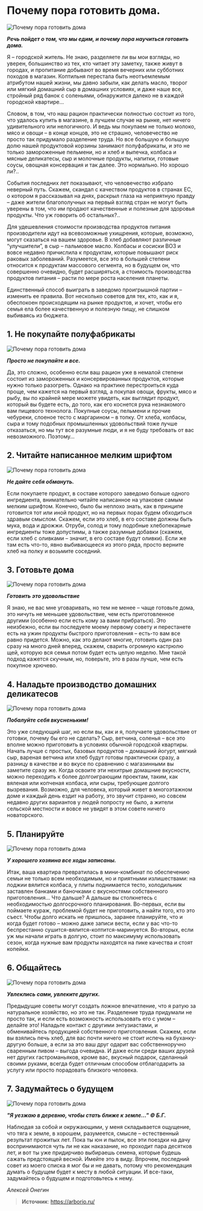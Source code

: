 # Почему пора готовить дома.

![Почему пора готовить дома](/images/Kulinar/Other/gotovim_doma_01.jpg 'Почему пора готовить дома')

_**Речь пойдет о том, что мы едим, и почему пора научиться готовить дома.**_

Я – городской житель. Не знаю, разделяете ли вы мои взгляды, но уверен, большинство из тех, кто читает эту заметку, также живут в городах, и пропитание добывают во время вечерних или субботних походов в магазин. Коптильня перестала быть неотъемлемым атрибутом нашей жизни, мы давно забыли, как делать масло, творог или мягкий домашний сыр в домашних условиях, и даже наше все, стройный ряд банок с соленьями, обнаружится далеко не в каждой городской квартире…

Словом, в том, что наш рацион практически полностью состоит из того, что удалось купить в магазине, в лучшем случае на рынке, нет ничего удивительного или нелогичного. И ведь мы покупаем не только молоко, мясо и овощи – в конце концов, это не страшно, человечество не просто так придумало разделение труда. Но все большую и большую долю нашей продуктовой корзины занимают полуфабрикаты, и это не только замороженные пельмени, но и хлеб и выпечка, колбаса и мясные деликатесы, сыр и молочные продукты, напитки, готовые соусы, овощная консервация и так далее. Это нормально. Но хорошо ли?..

События последних лет показывают, что человечество избрало неверный путь. Скажем, скандал с качеством продуктов в странах ЕС, о котором я рассказывал на днях, раскрыл глаза на неприятную правду – даже жители благополучных на первый взгляд стран не могут быть уверены в том, что им продают качественные и полезные для здоровья продукты. Что уж говорить об остальных?..

Для удешевления стоимости производства продуктов питания производители идут на всевозможные ухищрения, которые, возможно, могут сказаться на вашем здоровье. В хлеб добавляют различные “улучшители”, в сыр – пальмовое масло. Колбасы и сосиски ВОЗ и вовсе недавно причислила к продуктам, которые повышают риск раковых заболеваний. Разумеется, все это в большей степени относится к продуктам массового сегмента, но в будущем он, что совершенно очевидно, будет расширяться, а стоимость производства продуктов питания – расти по мере роста населения планеты.

Единственный способ выиграть в заведомо проигрышной партии – изменить ее правила. Вот несколько советов для тех, кто, как и я, обеспокоен происходящим на рынке продуктов, и хочет, чтобы его семья ела более качественную и полезную пищу, не слишком выбиваясь из бюджета.

## 1. Не покупайте полуфабрикаты

![Почему пора готовить дома](/images/Kulinar/Other/gotovim_doma_02.jpg 'Почему пора готовить дома')

_**Просто не покупайте и все.**_

Да, это сложно, особенно если ваш рацион уже в немалой степени состоит из замороженных и консервированных продуктов, которые нужно только разогреть. Однако на практике перестроиться куда проще, чем кажется на первый взгляд, а покупая овощи, фрукты, мясо и рыбу, вы по крайней мере можете увидеть, как выглядит продукт, который вы будете есть, до того, как его коснется рука незнакомого вам пищевого технолога. Покупные соусы, пельмени и прочие чебуреки, слоеное тесто с маргарином – в топку. От хлеба, колбасы, сыра и тому подобных промышленных удовольствий тоже лучше отказаться, но мы тут все разумные люди, и я не буду требовать от вас невозможного. Поэтому…

## 2. Читайте написанное мелким шрифтом

![Почему пора готовить дома](/images/Kulinar/Other/gotovim_doma_03.jpg 'Почему пора готовить дома')

_**Не дайте себя обмануть.**_

Если покупаете продукт, в составе которого заведомо больше одного ингредиента, внимательно читайте написанное на упаковке самым мелким шрифтом. Конечно, было бы неплохо знать, как в принципе готовится тот или иной продукт, но на первых порах будем обходиться здравым смыслом. Скажем, если это хлеб, в его составе должны быть мука, вода и дрожжи. Отруби, солод и тому подобные хлебопекарные ингредиенты тоже допустимы, а также разумные добавки (скажем, если хлеб с оливками – значит, в его составе будут оливки). Если же там есть что-то, явно выбивающееся из этого ряда, просто верните хлеб на полку и возьмите соседний.

## 3. Готовьте дома

![Почему пора готовить дома](/images/Kulinar/Other/gotovim_doma_04.jpg 'Почему пора готовить дома')

_**Готовить это удовольствие**_

Я знаю, не вас мне уговаривать, но тем не менее – чаще готовьте дома, это ничуть не меньшее удовольствие, чем есть приготовленное другими (особенно если есть кому за вами прибраться). Это неизбежно, если вы последуете моему первому совету и перестанете есть на ужин продукты быстрого приготовления – есть-то вам все равно придется. Можно, как это делают многие, готовить один раз сразу на много дней вперед, скажем, сварить огромную кастрюлю щей, которую вся семья потом будет есть целую неделю. Мне такой подход кажется скучным, но, поверьте, это в разы лучше, чем есть покупное хрючево.

## 4. Наладьте производство домашних деликатесов

![Почему пора готовить дома](/images/Kulinar/Other/gotovim_doma_05.jpg 'Почему пора готовить дома')

_**Побалуйте себя вкусненьким!**_

Это уже следующий шаг, но если вы, как и я, получаете удовольствие от готовки, почему бы его не сделать? Сыр, ветчина, соленья – все это вполне можно приготовить в условиях обычной городской квартиры. Начать лучше с простых, базовых продуктов – домашний йогурт, мягкий сыр, вареная ветчина или хлеб будут готовы практически сразу, а разницу в качестве и во вкусе по сравнению с магазинными вы заметите сразу же. Когда освоите эти нехитрые домашние вкусности, можно переходить к более долгоиграющим проектам, таким, как вяленая или копченая колбаса, или сыры, требующие долгого вызревания. Возможно, для человека, который живет в многоэтажном доме и каждый день ездит на работу, это звучит странно, но совсем недавно других вариантов у людей попросту не было, а жители сельской местности и вовсе не увидят в этом совете ничего новаторского.

## 5. Планируйте

![Почему пора готовить дома](/images/Kulinar/Other/gotovim_doma_06.jpg 'Почему пора готовить дома')

_**У хорошего хозяина все ходы записаны.**_

Итак, ваша квартира превратилась в мини-комбинат по обеспечению семьи не только всем необходимым, но и приятными излишествами: на лоджии вялится колбаса, у плиты поднимается тесто, холодильник заставлен банками и баночками с вкусностями собственного приготовления… Что дальше? А дальше вы столкнетесь с необходимостью долгосрочного планирования. Во-первых, если вы поймаете кураж, проблемой будет не приготовить, а найти того, кто это съест. Чтобы долго искать не пришлось, заранее планируйте, что и когда будет готово – можно даже записи вести, если у вас что-то беспрестанно сушится-вялится-коптится-маринуется. Во-вторых, если уж мы начали играть в долгую, стоит по максимуму использовать сезон, когда нужные вам продукты находятся на пике качества и стоят копейки.

## 6. Общайтесь

![Почему пора готовить дома](/images/Kulinar/Other/gotovim_doma_06.jpg 'Почему пора готовить дома')

_**Увлеклись сами, увлеките других.**_

Предыдущие советы могут создать ложное впечатление, что я ратую за натуральное хозяйство, но это не так. Разделение труда придумали не просто так, и если есть возможность использовать его с умом – делайте это! Наладьте контакт с другими энтузиастами, и обменивайтесь продукцией собственного приготовления. Скажем, если вы взялись печь хлеб, для вас почти ничего не стоит испечь на буханку-другую больше, а если за это ваш друг одарит вас собственноручно сваренным пивом – выгода очевидна. И даже если среди ваших друзей нет других гастроманьяков, кроме вас, вкусный подарок, сделанный своими руками, всегда будет отличным способом отблагодарить за услугу или просто порадовать близкого человека.

## 7. Задумайтесь о будущем

![Почему пора готовить дома](/images/Kulinar/Other/gotovim_doma_07.jpg 'Почему пора готовить дома')

_**"Я уезжаю в деревню, чтобы стать ближе к земле…" © Б.Г.**_

Наблюдая за собой и окружающими, у меня складывается ощущение, что тяга к земле, в хорошем, разумеется, смысле – естественный результат прожитых лет. Пока ты юн и пылок, все эти поездки на дачу воспринимаются чуть ли не как наказание, но проходит пара десятков лет, и вот ты уже придирчиво выбираешь семена, которые будешь сажать предстоящей весной. Имейте это в виду. Впрочем, последний совет из моего списка я мог бы и не давать, потому что рекомендация думать о будущем будет к месту в любой ситуации. И все-таки, задумайтесь о будущем и подготовьтесь к нему.

_Алексей Онегин_

> **Источник**: https://arborio.ru/
